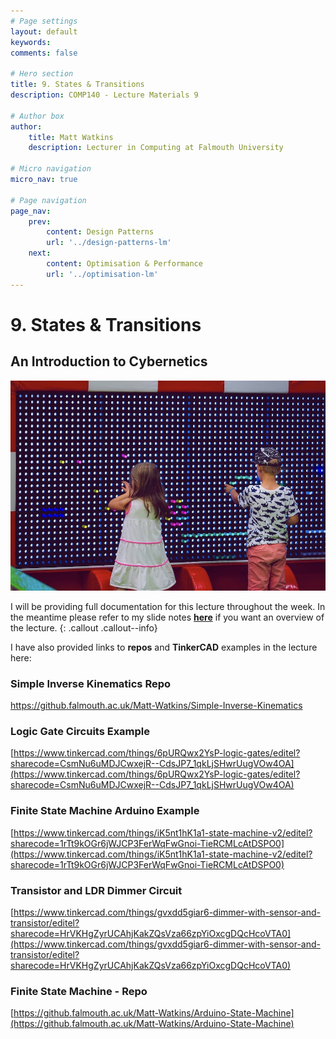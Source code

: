 ```yaml
---
# Page settings
layout: default
keywords:
comments: false

# Hero section
title: 9. States & Transitions
description: COMP140 - Lecture Materials 9

# Author box
author:
    title: Matt Watkins
    description: Lecturer in Computing at Falmouth University

# Micro navigation
micro_nav: true

# Page navigation
page_nav:
    prev:
        content: Design Patterns
        url: '../design-patterns-lm'
    next:
        content: Optimisation & Performance
        url: '../optimisation-lm'
---
```


# 9. States & Transitions
## An Introduction to Cybernetics

![Header Image](images/states-header.jpg)

I will be providing full documentation for this lecture throughout the week. In the meantime please refer to my slide notes **[here](documents/states-slide-notes.pdf)**  if you want an overview of the lecture.
{: .callout .callout--info}

I have also provided links to **repos** and **TinkerCAD** examples in the lecture here:

### Simple Inverse Kinematics Repo
https://github.falmouth.ac.uk/Matt-Watkins/Simple-Inverse-Kinematics

### Logic Gate Circuits Example

[https://www.tinkercad.com/things/6pURQwx2YsP-logic-gates/editel?sharecode=CsmNu6uMDJCwxejR--CdsJP7_1qkLjSHwrUugVOw4OA](https://www.tinkercad.com/things/6pURQwx2YsP-logic-gates/editel?sharecode=CsmNu6uMDJCwxejR--CdsJP7_1qkLjSHwrUugVOw4OA)

### Finite State Machine Arduino Example

[https://www.tinkercad.com/things/iK5nt1hK1a1-state-machine-v2/editel?sharecode=1rTt9kOGr6jWJCP3FerWqFwGnoi-TieRCMLcAtDSPO0](https://www.tinkercad.com/things/iK5nt1hK1a1-state-machine-v2/editel?sharecode=1rTt9kOGr6jWJCP3FerWqFwGnoi-TieRCMLcAtDSPO0)

### Transistor and LDR Dimmer Circuit

[https://www.tinkercad.com/things/gvxdd5giar6-dimmer-with-sensor-and-transistor/editel?sharecode=HrVKHgZyrUCAhjKakZQsVza66zpYiOxcgDQcHcoVTA0](https://www.tinkercad.com/things/gvxdd5giar6-dimmer-with-sensor-and-transistor/editel?sharecode=HrVKHgZyrUCAhjKakZQsVza66zpYiOxcgDQcHcoVTA0)

### Finite State Machine - Repo

[https://github.falmouth.ac.uk/Matt-Watkins/Arduino-State-Machine](https://github.falmouth.ac.uk/Matt-Watkins/Arduino-State-Machine)
<!--stackedit_data:
eyJoaXN0b3J5IjpbLTQwMDc0MTY1NV19
-->